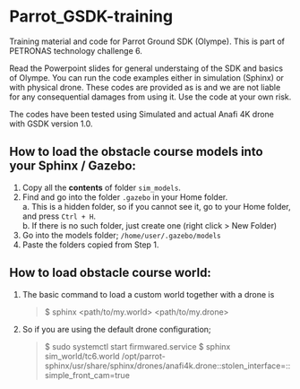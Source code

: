 # Parrot_GSDK-training
Training material and code for Parrot Ground SDK (Olympe). This is part of PETRONAS technology challenge 6.

Read the Powerpoint slides for general understaing of the SDK and basics of Olympe.
You can run the code examples either in simulation (Sphinx) or with physical drone.
These codes are provided as is and we are not liable for any consequential damages from using it. Use the code at your own risk.

The codes have been tested using Simulated and actual Anafi 4K drone with GSDK version 1.0.



## How to load the obstacle course models into your Sphinx / Gazebo:

 1. Copy all the **contents** of folder `sim_models`.
 2. Find and go into the folder `.gazebo` in your Home folder.  
	 a. This is a hidden folder, so if you cannot see it, go to your Home folder, and press `Ctrl + H`.  
	 b. If there is no such folder, just create one (right click > New Folder)  
 3. Go into the models folder; `/home/user/.gazebo/models`   
 4. Paste the folders copied from Step 1.   
 
 

## How to load obstacle course world:

 1. The basic command to load a custom world together with a drone is  
	 > $ sphinx <path/to/my.world> <path/to/my.drone>
 2. So if you are using the default drone configuration;
 	 > $ sudo systemctl start firmwared.service 
	 > $ sphinx sim_world/tc6.world /opt/parrot-sphinx/usr/share/sphinx/drones/anafi4k.drone::stolen_interface=::simple_front_cam=true



	 
